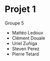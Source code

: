 # Projet 1

Groupe 5

*  Mattéo Ledoux
*  Clément Douale
*  Uriel Zuñiga
*  Steven Perez
*  Pierre Tetard